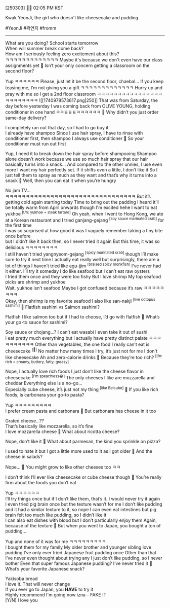 [250303] 🧸💭 02:05 PM KST 

Kwak YeonJi, the girl who doesn't like cheesecake and pudding

#YeonJi #곽연지 #fromm
____

What are you doing? 
School starts tomorrow  
When will summer break come back?  
How am I seriously feeling zero excitement about this?  
ㅋㅋㅋㅋㅋㅋㅋㅋㅋㅋㅋㅋㅋ 
Maybe it's because we don't even have our class assignments yet
🌊 Isn’t your only concern getting a classroom on the second floor?

Yup ㅋㅋㅋㅋㅋㅋ 
Please, just let it be the second floor, chaebal...
If you keep teasing me, I’m not giving you a gift
ㅋㅋㅋㅋㅋㅋㅋㅋㅋㅋㅋㅋㅋ 
Hurry up and pray with me so I get a 2nd floor classroom
ㅋㅋㅋㅋㅋㅋㅋㅋㅋㅋㅋㅋㅋㅋㅋㅋㅋㅋㅋㅋㅋㅋㅋㅋ
![[1740978573617.png|250]]
That was from Saturday, the day before yesterday
I was coming back from OLIVE YOUNG, holding conditioner in one hand
ㅋㅋㅌㅌㅌㅋㅋㅋㅋㅋㅋ
🌊 Why didn’t you just order same-day delivery?

I completely ran out that day, so I had to go buy it  
I already have shampoo
Since I use hair spray, I have to rinse with conditioner first, then shampoo
I always use conditioner
🌊 So your conditioner must run out first

Yup, I need it to break down the hair spray before shampooing
Shampoo alone doesn’t work because we use so much hair spray 
that our hair basically turns into a snack...
And compared to the other unnies, I use even more
I want my hair perfectly set. If it shifts even a little, I don’t like it
So I just tell them to spray as much as they want
and that’s why it turns into a snack
🌊 Well, then you can eat it when you’re hungry

No jam TV…  
ㅋㅋㅋㅋㅋㅋㅋㅋㅋㅋㅋㅋㅋㅋㅋㅋㅋㅋㅋㅋㅋㅋㅋㅋㅋㅋㅋㅋㅋㅋㅋㅋ
But it’s getting cold again starting today
Time to bring out the padding
I heard it’ll be totally warm from April onwards though
I'm excited hehe
I want to eat yukhoe <sup>[t/n: yukhoe = steak tartare]</sup>
Oh yeah, when I went to Hong Kong, we ate at a Korean restaurant
and I tried ganjang-gejang <sup>[soy sauce marinated crab]</sup> for the first time  
I was so surprised at how good it was
I vaguely remember taking a tiny bite once before  
but I didn’t like it back then, so I never tried it again
But this time, it was so delicious
ㅋㅋㅋㅋㅋㅋㅋㅋ  
I still haven’t tried yangnyeom-gejang <sup>[spicy marinated crab]</sup> though
I’ll make sure to try it next time
I actually eat really well but surprisingly, there are a lot of things I haven’t tried 
like agu-jjim <sup>[braised spicy monkfish]</sup> 
I’ve never had it either. I’ll try it someday
I do like seafood but I can’t eat raw oysters  
I tried them once and they were too fishy 
But I love shrimp 
My top seafood picks are shrimp and yukhoe  
Wait, yukhoe isn’t seafood 
Maybe I got confused because it’s raw
ㅋㅋㅋㅋㅋㅋㅋㅋ  
Okay, then shrimp is my favorite seafood
I also like san-nakji <sup>[live octopus sashimi]</sup>
🌊 Flatfish sashimi vs Salmon sashimi?

Flatfish
I like salmon too but if I had to choose, I’d go with flatfish
🌊 What’s your go-to sauce for sashimi?

Soy sauce or chojang...?
I can’t eat wasabi
I even take it out of sushi  
I eat pretty much everything but I actually have pretty distinct palate
ㅋㅋㅋㅋㅋㅋㅋㅋㅋㅋ
Other than vegetables, the one food I really can’t eat is cheesecake <sup>[🤯]</sup>
No matter how many times I try, it’s just not for me
I don't like cheesecake
Ah and zero-calorie drinks
🌊 Because they’re too rich? <sup>[t/n: rich = creamy, buttery, fatty, greasy]</sup>

Nope, I actually love rich foods
I just don’t like the cheese flavor in cheesecake <sup>[I'm speachless😂]</sup>
The only cheeses I like are mozzarella and cheddar
Everything else is a no-go…  
Especially cube cheese, it’s just not my thing <sup>[like Belcube]</sup>
🌊 If you like rich foods, is carbonara your go-to pasta?

Yup ㅋㅋㅋㅋㅋㅋㅋㅋㅋ  
I prefer cream pasta and carbonara
🌊 But carbonara has cheese in it too

Grated cheese…??  
That’s basically like mozzarella, so it’s fine  
I love mozzarella cheese
🌊 What about ricotta cheese?

Nope, don’t like it
🌊 What about parmesan, the kind you sprinkle on pizza?

I used to hate it but I got a little more used to it as I got older
🌊 And the cheese in salads?

Nope…
🌊 You might grow to like other cheeses too ㅋㅋ

I don’t think I’ll ever like cheesecake or cube cheese though
🌊 You’re really firm about the foods you don’t eat

Yup ㅋㅋㅋㅋㅋㅋ  
I’ll try things once but if I don’t like them, that’s it. I would never try it again  
I even tried pig brain once but the texture wasn’t for me
I don’t like pudding and it had a similar texture to it, so nope
I can even eat intestines but pig brain felt too much like pudding, so I didn’t like it  
I can also eat dishes with blood but I don’t particularly enjoy them
Again, because of the texture
🌊 But when you went to Japan, you bought a ton of pudding…

Yup and none of it was for me
ㅋㅋㅋㅋㅋㅋㅋㅋㅋ  
I bought them for my family
My older brother and younger sibling love pudding
I’ve only ever tried Japanese fruit pudding once
Other than that I’ve never even thought about trying any
I just don’t like pudding, so I never bother
Even that super famous Japanese pudding? I’ve never tried it
🌊 What’s your favorite Japanese snack?

Yakisoba bread  
I love it. That will never change  
If you ever go to Japan, you **HAVE** to try it  
Highly recommend
I'm going now
izna – FAKE IT  
[Y/N] I love you